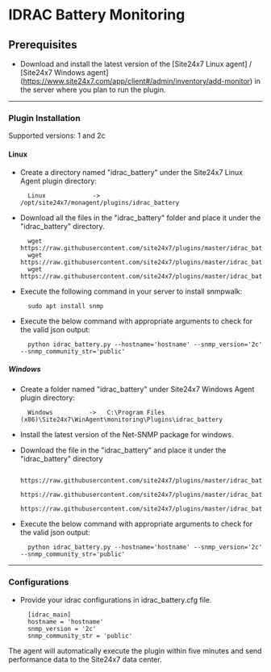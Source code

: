 # IDRAC Battery Monitoring
                                                                                              
## Prerequisites

- Download and install the latest version of the [Site24x7 Linux agent] / [Site24x7 Windows agent] (https://www.site24x7.com/app/client#/admin/inventory/add-monitor) in the server where you plan to run the plugin.
---

### Plugin Installation  

Supported versions: 1 and 2c

#### Linux

- Create a directory named "idrac_battery" under the Site24x7 Linux Agent plugin directory: 

		Linux             ->   /opt/site24x7/monagent/plugins/idrac_battery
      
- Download all the files in the "idrac_battery" folder and place it under the "idrac_battery" directory.

		wget https://raw.githubusercontent.com/site24x7/plugins/master/idrac_battery/idrac_battery.py
		wget https://raw.githubusercontent.com/site24x7/plugins/master/idrac_battery/idrac_battery.cfg
		wget https://raw.githubusercontent.com/site24x7/plugins/master/idrac_battery/SNMPUtil.py

- Execute the following command in your server to install snmpwalk: 

		sudo apt install snmp

- Execute the below command with appropriate arguments to check for the valid json output:

		python idrac_battery.py --hostname='hostname' --snmp_version='2c' --snmp_community_str='public'

##### Windows 

- Create a folder named "idrac_battery" under Site24x7 Windows Agent plugin directory: 

		Windows          ->   C:\Program Files (x86)\Site24x7\WinAgent\monitoring\Plugins\idrac_battery
		
- Install the latest version of the Net-SNMP package for windows.
		
- Download the file in the "idrac_battery" and place it under the "idrac_battery" directory
  
		https://raw.githubusercontent.com/site24x7/plugins/master/idrac_battery/idrac_battery.py
		https://raw.githubusercontent.com/site24x7/plugins/master/idrac_battery/idrac_battery.cfg
		https://raw.githubusercontent.com/site24x7/plugins/master/idrac_battery/SNMPUtil.py
		
- Execute the below command with appropriate arguments to check for the valid json output:

		python idrac_battery.py --hostname='hostname' --snmp_version='2c' --snmp_community_str='public'
---

### Configurations

- Provide your idrac configurations in idrac_battery.cfg file.

		[idrac_main]
		hostname = 'hostname'
		snmp_version = '2c' 
		snmp_community_str = 'public'
		
The agent will automatically execute the plugin within five minutes and send performance data to the Site24x7 data center.





